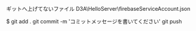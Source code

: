 ギットへ上げてないファイル
D3A\HelloServer\firebaseServiceAccount.json

$ git add .
git commit -m 'コミットメッセージを書いてください'
git push
